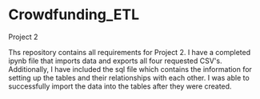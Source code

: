 # Crowdfunding_ETL
Project 2

Ths repository contains all requirements for Project 2. I have a completed ipynb file that imports data and exports all four requested CSV's. Additionally, I have included the sql file which contains the information for setting up the tables and their relationships with each other. I was able to successfully import the data into the tables after they were created.
